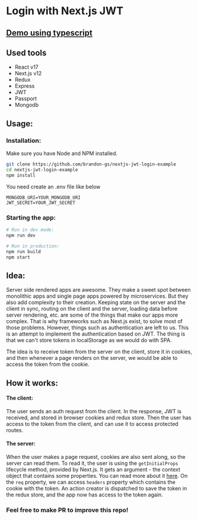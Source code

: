 # Login with Next.js JWT

## [Demo using typescript](https://github.com/brandon-gs/nextjs-typescript-jwt-booilerplate)

## Used tools

- React v17
- Next.js v12
- Redux
- Express
- JWT
- Passport
- Mongodb

## Usage:

### Installation:

Make sure you have Node and NPM installed.

```bash
git clone https://github.com/brandon-gs/nextjs-jwt-login-example
cd nextjs-jwt-login-example
npm install
```

You need create an .env file like below

```
MONGODB_URI=YOUR_MONGODB_URI
JWT_SECRET=YOUR_JWT_SECRET
```

### Starting the app:

```bash
# Run in dev mode:
npm run dev

# Run in production:
npm run build
npm start
```
## Idea:

Server side rendered apps are awesome. They make a sweet spot between monolithic apps and single page apps powered by microservices. But they also add complexity to their creation. Keeping state on the server and the client in sync, routing on the client and the server, loading data before server rendering, etc. are some of the things that make our apps more complex. That is why frameworks such as Next.js exist, to solve most of those problems. However, things such as authentication are left to us. This is an attempt to implement the authentication based on JWT. The thing is that we can't store tokens in localStorage as we would do with SPA.

The idea is to receive token from the server on the client, store it in cookies, and then whenever a page renders on the server, we would be able to access the token from the cookie.

## How it works:

#### The client:

The user sends an auth request from the client. In the response, JWT is received, and stored in browser cookies and redux store. Then the user has access to the token from the client, and can use it to access protected routes.

#### The server:

When the user makes a page request, cookies are also sent along, so the server can read them. To read it, the user is using the `getInitialProps` lifecycle method, provided by Next.js. It gets an argument - the context object that contains some properties. You can read more about it [here](https://github.com/zeit/next.js/#fetching-data-and-component-lifecycle). On the `req` property, we can access `headers` property which contains the cookie with the token. An action creator is dispatched to save the token in the redux store, and the app now has access to the token again.

### Feel free to make PR to improve this repo!
